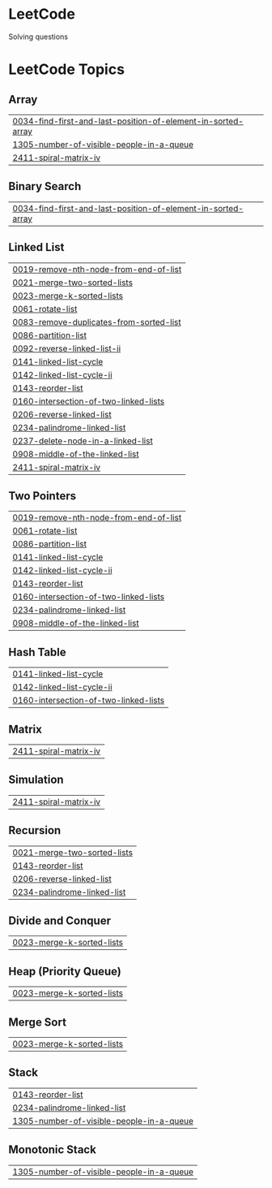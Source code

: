 # LeetCode
Solving questions

<!---LeetCode Topics Start-->
# LeetCode Topics
## Array
|  |
| ------- |
| [0034-find-first-and-last-position-of-element-in-sorted-array](https://github.com/pranavbhardwaj9122/LeetCode/tree/master/0034-find-first-and-last-position-of-element-in-sorted-array) |
| [1305-number-of-visible-people-in-a-queue](https://github.com/pranavbhardwaj9122/LeetCode/tree/master/1305-number-of-visible-people-in-a-queue) |
| [2411-spiral-matrix-iv](https://github.com/pranavbhardwaj9122/LeetCode/tree/master/2411-spiral-matrix-iv) |
## Binary Search
|  |
| ------- |
| [0034-find-first-and-last-position-of-element-in-sorted-array](https://github.com/pranavbhardwaj9122/LeetCode/tree/master/0034-find-first-and-last-position-of-element-in-sorted-array) |
## Linked List
|  |
| ------- |
| [0019-remove-nth-node-from-end-of-list](https://github.com/pranavbhardwaj9122/LeetCode/tree/master/0019-remove-nth-node-from-end-of-list) |
| [0021-merge-two-sorted-lists](https://github.com/pranavbhardwaj9122/LeetCode/tree/master/0021-merge-two-sorted-lists) |
| [0023-merge-k-sorted-lists](https://github.com/pranavbhardwaj9122/LeetCode/tree/master/0023-merge-k-sorted-lists) |
| [0061-rotate-list](https://github.com/pranavbhardwaj9122/LeetCode/tree/master/0061-rotate-list) |
| [0083-remove-duplicates-from-sorted-list](https://github.com/pranavbhardwaj9122/LeetCode/tree/master/0083-remove-duplicates-from-sorted-list) |
| [0086-partition-list](https://github.com/pranavbhardwaj9122/LeetCode/tree/master/0086-partition-list) |
| [0092-reverse-linked-list-ii](https://github.com/pranavbhardwaj9122/LeetCode/tree/master/0092-reverse-linked-list-ii) |
| [0141-linked-list-cycle](https://github.com/pranavbhardwaj9122/LeetCode/tree/master/0141-linked-list-cycle) |
| [0142-linked-list-cycle-ii](https://github.com/pranavbhardwaj9122/LeetCode/tree/master/0142-linked-list-cycle-ii) |
| [0143-reorder-list](https://github.com/pranavbhardwaj9122/LeetCode/tree/master/0143-reorder-list) |
| [0160-intersection-of-two-linked-lists](https://github.com/pranavbhardwaj9122/LeetCode/tree/master/0160-intersection-of-two-linked-lists) |
| [0206-reverse-linked-list](https://github.com/pranavbhardwaj9122/LeetCode/tree/master/0206-reverse-linked-list) |
| [0234-palindrome-linked-list](https://github.com/pranavbhardwaj9122/LeetCode/tree/master/0234-palindrome-linked-list) |
| [0237-delete-node-in-a-linked-list](https://github.com/pranavbhardwaj9122/LeetCode/tree/master/0237-delete-node-in-a-linked-list) |
| [0908-middle-of-the-linked-list](https://github.com/pranavbhardwaj9122/LeetCode/tree/master/0908-middle-of-the-linked-list) |
| [2411-spiral-matrix-iv](https://github.com/pranavbhardwaj9122/LeetCode/tree/master/2411-spiral-matrix-iv) |
## Two Pointers
|  |
| ------- |
| [0019-remove-nth-node-from-end-of-list](https://github.com/pranavbhardwaj9122/LeetCode/tree/master/0019-remove-nth-node-from-end-of-list) |
| [0061-rotate-list](https://github.com/pranavbhardwaj9122/LeetCode/tree/master/0061-rotate-list) |
| [0086-partition-list](https://github.com/pranavbhardwaj9122/LeetCode/tree/master/0086-partition-list) |
| [0141-linked-list-cycle](https://github.com/pranavbhardwaj9122/LeetCode/tree/master/0141-linked-list-cycle) |
| [0142-linked-list-cycle-ii](https://github.com/pranavbhardwaj9122/LeetCode/tree/master/0142-linked-list-cycle-ii) |
| [0143-reorder-list](https://github.com/pranavbhardwaj9122/LeetCode/tree/master/0143-reorder-list) |
| [0160-intersection-of-two-linked-lists](https://github.com/pranavbhardwaj9122/LeetCode/tree/master/0160-intersection-of-two-linked-lists) |
| [0234-palindrome-linked-list](https://github.com/pranavbhardwaj9122/LeetCode/tree/master/0234-palindrome-linked-list) |
| [0908-middle-of-the-linked-list](https://github.com/pranavbhardwaj9122/LeetCode/tree/master/0908-middle-of-the-linked-list) |
## Hash Table
|  |
| ------- |
| [0141-linked-list-cycle](https://github.com/pranavbhardwaj9122/LeetCode/tree/master/0141-linked-list-cycle) |
| [0142-linked-list-cycle-ii](https://github.com/pranavbhardwaj9122/LeetCode/tree/master/0142-linked-list-cycle-ii) |
| [0160-intersection-of-two-linked-lists](https://github.com/pranavbhardwaj9122/LeetCode/tree/master/0160-intersection-of-two-linked-lists) |
## Matrix
|  |
| ------- |
| [2411-spiral-matrix-iv](https://github.com/pranavbhardwaj9122/LeetCode/tree/master/2411-spiral-matrix-iv) |
## Simulation
|  |
| ------- |
| [2411-spiral-matrix-iv](https://github.com/pranavbhardwaj9122/LeetCode/tree/master/2411-spiral-matrix-iv) |
## Recursion
|  |
| ------- |
| [0021-merge-two-sorted-lists](https://github.com/pranavbhardwaj9122/LeetCode/tree/master/0021-merge-two-sorted-lists) |
| [0143-reorder-list](https://github.com/pranavbhardwaj9122/LeetCode/tree/master/0143-reorder-list) |
| [0206-reverse-linked-list](https://github.com/pranavbhardwaj9122/LeetCode/tree/master/0206-reverse-linked-list) |
| [0234-palindrome-linked-list](https://github.com/pranavbhardwaj9122/LeetCode/tree/master/0234-palindrome-linked-list) |
## Divide and Conquer
|  |
| ------- |
| [0023-merge-k-sorted-lists](https://github.com/pranavbhardwaj9122/LeetCode/tree/master/0023-merge-k-sorted-lists) |
## Heap (Priority Queue)
|  |
| ------- |
| [0023-merge-k-sorted-lists](https://github.com/pranavbhardwaj9122/LeetCode/tree/master/0023-merge-k-sorted-lists) |
## Merge Sort
|  |
| ------- |
| [0023-merge-k-sorted-lists](https://github.com/pranavbhardwaj9122/LeetCode/tree/master/0023-merge-k-sorted-lists) |
## Stack
|  |
| ------- |
| [0143-reorder-list](https://github.com/pranavbhardwaj9122/LeetCode/tree/master/0143-reorder-list) |
| [0234-palindrome-linked-list](https://github.com/pranavbhardwaj9122/LeetCode/tree/master/0234-palindrome-linked-list) |
| [1305-number-of-visible-people-in-a-queue](https://github.com/pranavbhardwaj9122/LeetCode/tree/master/1305-number-of-visible-people-in-a-queue) |
## Monotonic Stack
|  |
| ------- |
| [1305-number-of-visible-people-in-a-queue](https://github.com/pranavbhardwaj9122/LeetCode/tree/master/1305-number-of-visible-people-in-a-queue) |
<!---LeetCode Topics End-->